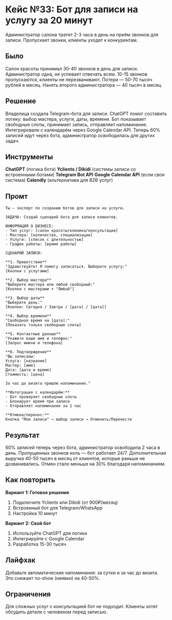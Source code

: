 # Кейс №33: Бот для записи на услугу за 20 минут

Администратор салона тратит 2-3 часа в день на приём звонков для записи. Пропускает звонки, клиенты уходят к конкурентам.

## Было

Салон красоты принимал 30-40 звонков в день для записи. Администратор одна, не успевает отвечать всем. 10-15 звонков пропускаются, клиенты не перезванивают. Потери — 50-70 тысяч рублей в месяц. Нанять второго администратора — 40 тысяч в месяц.

## Решение

Владелица создала Telegram-бота для записи. ChatGPT помог составить логику: выбор мастера, услуги, даты, времени. Бот показывает свободные слоты, принимает запись, отправляет напоминание. Интегрировали с календарём через Google Calendar API. Теперь 60% записей идут через бота, администратор освободилась для других задач.

## Инструменты

**ChatGPT** (логика бота)
**Yclients / Dikidi** (системы записи со встроенными ботами)
**Telegram Bot API**
**Google Calendar API** (если своя система)
**Calendly** (альтернатива для B2B услуг)

## Промт

```
Ты — эксперт по созданию ботов для записи на услуги.

ЗАДАЧА: Создай сценарий бота для записи клиентов.

ИНФОРМАЦИЯ О БИЗНЕСЕ:
- Тип услуг: [салон красоты/клиника/консультации]
- Мастера: [количество, специализации]
- Услуги: [список с длительностью]
- График работы: [время работы]

СЦЕНАРИЙ ЗАПИСИ:

**1. Приветствие**
"Здравствуйте! Я помогу записаться. Выберите услугу:"
[Кнопки с услугами]

**2. Выбор мастера**
"Выберите мастера или любой свободный:"
[Кнопки с мастерами + "Любой"]

**3. Выбор даты**
"Выберите день:"
[Кнопки: Сегодня / Завтра / [дата] / [дата]]

**4. Выбор времени**
"Свободное время на [дата]:"
[Показать только свободные слоты]

**5. Контактные данные**
"Укажите ваше имя и телефон:"
[Запрос имени и телефона]

**6. Подтверждение**
"Вы записаны:
Услуга: [название]
Мастер: [имя]
Дата: [дата и время]
Стоимость: [цена]

За час до визита пришлю напоминание."

**Интеграция с календарём:**
- Бот проверяет свободные слоты
- Блокирует время при записи
- Отправляет напоминание за 1 час

**Отмена/перенос:**
Кнопка "Мои записи" → выбор записи → Отменить/Перенести
```

## Результат

60% записей теперь через бота, администратор освободила 2 часа в день. Пропущенных звонков ноль — бот работает 24/7. Дополнительная выручка 40-50 тысяч в месяц от клиентов, которые раньше не дозванивались. Отмен стало меньше на 30% благодаря напоминаниям.

## Как повторить

**Вариант 1: Готовое решение**
1. Подключите Yclients или Dikidi (от 900₽/месяц)
2. Встроенный бот для Telegram/WhatsApp
3. Настройка 10 минут

**Вариант 2: Свой бот**
1. Используйте ChatGPT для логики
2. Интегрируйте с Google Calendar
3. Разработка 15-30 тысяч

## Лайфхак

Добавьте автоматические напоминания: за сутки и за час до визита. Это снижает no-show (неявки) на 40-50%.

## Ограничения

Для сложных услуг с консультацией бот не подходит. Клиенты хотят обсудить детали с человеком перед записью.
